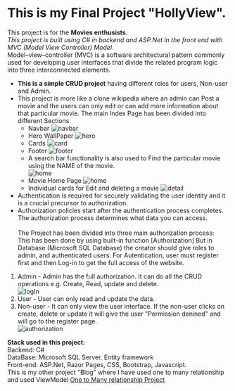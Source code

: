 # This is my Final Project "HollyView".
This project is for the **Movies enthusists**.<br>
*This project is built using C# in backend and ASP.Net in the front end with MVC (Model View Controller) Model*.<br>
Model–view–controller (MVC) is a software architectural pattern commonly used for developing user interfaces that divide the related program logic into three interconnected elements.<br>
- **This is a simple CRUD project** having different roles for users, Non-user and Admin. <br> 
- This project is more like a clone wikipedia where an admin can Post a movie and the users can only edit or can add more information about that particular movie. The main Index Page has been divided into different Sections.<br>
  - Navbar
  ![navbar](https://user-images.githubusercontent.com/73182090/177760189-e60c60ca-4fc9-4cb2-9df3-3fb2d970524f.png)
  - Hero WallPaper
  ![hero](https://user-images.githubusercontent.com/73182090/177760248-ed023fc0-596d-4f4b-8e2f-f615f34c5646.png)
  - Cards
  ![card](https://user-images.githubusercontent.com/73182090/177760298-363ad26c-0a5d-48d8-be44-0419acc65d0f.png)
  - Footer
  ![footer](https://user-images.githubusercontent.com/73182090/177760346-245d76f7-62da-45cf-9f9f-532b9ec5ce5f.png)
  - A search bar functionality is also used to Find the particular movie using the NAME of the movie. <br>
  ![home](https://user-images.githubusercontent.com/73182090/177759269-98896850-8b07-4690-a738-fef4a16919de.png)
  - Movie Home Page
  ![home](https://user-images.githubusercontent.com/73182090/177760718-4fcee8b3-b1c9-4a6e-8512-d6d6ebd59a91.png)
  - Individual cards for Edit and deleting a movie
  ![detail](https://user-images.githubusercontent.com/73182090/177760814-7ded4afc-3003-4666-894f-7ec9cd6e446f.png)
- Authentication is required for securely validating the user identity and it is a crucial precursor to authorization.  
- Authorization policies start after the authentication process completes. The authorization process determines what data you can access.<br>   
The Project has been divided into three main authorization process: <br>
This has been done by using built-in function [Authorization] But in Database
(Microsoft SQL Database) the creator should give roles to admin, and authenticated users. For Autentication, user must register first and then Log-in to get the
full access of the website.<br>
1. Admin - Admin has the full authorization. It can do all the CRUD operations e.g. Create, Read, update and delete.<br>
![logIn](https://user-images.githubusercontent.com/73182090/177760562-efeedac8-6a9c-41a3-81dc-45307b9b02fa.png)
2. User - User can only read and update the data.<br>
3. Non-user - It can only view the user interface. If the non-user clicks on create, delete or update it will give the user "Permission denined" and will
go to the register page.<br>
![authorization](https://user-images.githubusercontent.com/73182090/177758946-9308e7d8-3d7d-4cb5-99aa-62d7e4c8339a.png)

**Stack used in this project:**<br>
Backend: C#<br>
DataBase: Microsoft SQL Server. Entity framework<br>
Front-end: ASP.Net, Razor Pages, CSS, Bootstrap, Javascript.<br>
This is my other project "Blog" where I have used one to many relationship and used ViewModel
[One to Many relationship Project](https://github.com/ErikKhan/MyBlogViewModel)
